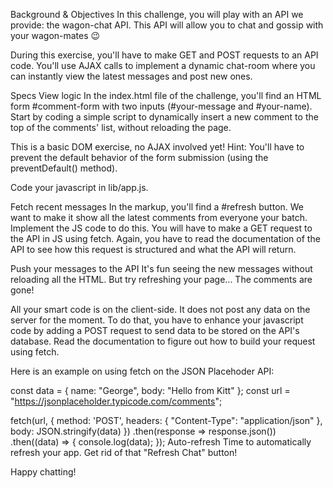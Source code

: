 Background & Objectives
In this challenge, you will play with an API we provide: the wagon-chat API. This API will allow you to chat and gossip with your wagon-mates 😉

During this exercise, you'll have to make GET and POST requests to an API code. You'll use AJAX calls to implement a dynamic chat-room where you can instantly view the latest messages and post new ones.

Specs
View logic
In the index.html file of the challenge, you'll find an HTML form #comment-form with two inputs (#your-message and #your-name). Start by coding a simple script to dynamically insert a new comment to the top of the comments' list, without reloading the page.

This is a basic DOM exercise, no AJAX involved yet! Hint: You'll have to prevent the default behavior of the form submission (using the preventDefault() method).

Code your javascript in lib/app.js.

Fetch recent messages
In the markup, you'll find a #refresh button. We want to make it show all the latest comments from everyone your batch. Implement the JS code to do this. You will have to make a GET request to the API in JS using fetch. Again, you have to read the documentation of the API to see how this request is structured and what the API will return.

Push your messages to the API
It's fun seeing the new messages without reloading all the HTML. But try refreshing your page... The comments are gone!

All your smart code is on the client-side. It does not post any data on the server for the moment. To do that, you have to enhance your javascript code by adding a POST request to send data to be stored on the API's database. Read the documentation to figure out how to build your request using fetch.

Here is an example on using fetch on the JSON Placehoder API:

const data = { name: "George", body: "Hello from Kitt" };
const url = "https://jsonplaceholder.typicode.com/comments";

fetch(url, {
  method: 'POST',
  headers: { "Content-Type": "application/json" },
  body: JSON.stringify(data)
})
.then(response => response.json())
.then((data) => {
  console.log(data);
});
Auto-refresh
Time to automatically refresh your app. Get rid of that "Refresh Chat" button!

Happy chatting!
